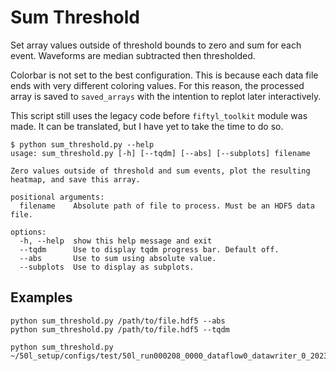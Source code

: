# Sum Threshold
Set array values outside of threshold bounds to zero and sum for each event. Waveforms are median subtracted then thresholded.

Colorbar is not set to the best configuration. This is because each data file ends with very different coloring values. For this reason, the processed array is saved to `saved_arrays` with the intention to replot later interactively.

This script still uses the legacy code before `fiftyl_toolkit` module was made. It can be translated, but I have yet to take the time to do so.

```
$ python sum_threshold.py --help
usage: sum_threshold.py [-h] [--tqdm] [--abs] [--subplots] filename

Zero values outside of threshold and sum events, plot the resulting heatmap, and save this array.

positional arguments:
  filename    Absolute path of file to process. Must be an HDF5 data file.

options:
  -h, --help  show this help message and exit
  --tqdm      Use to display tqdm progress bar. Default off.
  --abs       Use to sum using absolute value.
  --subplots  Use to display as subplots.
```

## Examples
```
python sum_threshold.py /path/to/file.hdf5 --abs
python sum_threshold.py /path/to/file.hdf5 --tqdm

python sum_threshold.py ~/50l_setup/configs/test/50l_run000208_0000_dataflow0_datawriter_0_20231016T131047.hdf5
```

